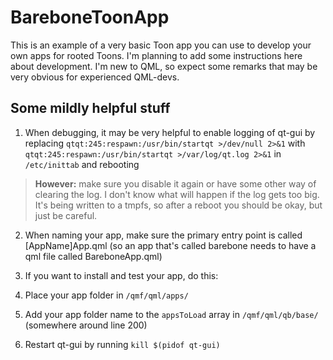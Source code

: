 # BareboneToonApp

This is an example of a very basic Toon app you can use to develop your own apps for rooted Toons. I'm planning to add some instructions here about development. I'm new to QML, so expect some remarks that may be very obvious for experienced QML-devs.

## Some mildly helpful stuff

1. When debugging, it may be very helpful to enable logging of qt-gui by replacing
`qtqt:245:respawn:/usr/bin/startqt >/dev/null 2>&1`
with
`qtqt:245:respawn:/usr/bin/startqt >/var/log/qt.log 2>&1`
in `/etc/inittab` and rebooting
>**However:** make sure you disable it again or have some other way of clearing the log. I don't know what will happen if the log gets too big. It's being written to a tmpfs, so after a reboot you should be okay, but just be careful.

2. When naming your app, make sure the primary entry point is called [AppName]App.qml (so an app that's called barebone needs to have a qml file called BareboneApp.qml)

3. If you want to install and test your app, do this:
  1. Place your app folder in `/qmf/qml/apps/`
  2. Add your app folder name to the `appsToLoad` array in `/qmf/qml/qb/base/` (somewhere around line 200)
  3. Restart qt-gui by running `kill $(pidof qt-gui)`
